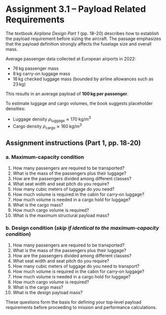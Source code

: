 # Assignment 3.1 – Payload Related Requirements

The textbook *Airplane Design Part 1* (pp. 18–20) describes how to establish the payload requirement before sizing the aircraft. The passage emphasizes that the payload definition strongly affects the fuselage size and overall mass.

Average passenger data collected at European airports in 2022:

- 76 kg passenger mass
- 8 kg carry-on luggage mass
- 16 kg checked luggage mass (bounded by airline allowances such as 23 kg)

This results in an average payload of **100 kg per passenger**.

To estimate luggage and cargo volumes, the book suggests placeholder densities:

- Luggage density $\rho_{\text{luggage}} \approx 170\;\mathrm{kg/m^3}$
- Cargo density $\rho_{\text{cargo}} \approx 160\;\mathrm{kg/m^3}$

## Assignment instructions (Part 1, pp. 18‑20)

### a. Maximum‑capacity condition

1. How many passengers are required to be transported?
2. What is the mass of the passengers plus their luggage?
3. How are the passengers divided among different classes?
4. What seat width and seat pitch do you require?
5. How many cubic meters of luggage do you need?
6. How much volume is required in the cabin for carry‑on luggage?
7. How much volume is needed in a cargo hold for luggage?
8. What is the cargo mass?
9. How much cargo volume is required?
10. What is the maximum structural payload mass?

### b. Design condition (*skip if identical to the maximum‑capacity condition*)

1. How many passengers are required to be transported?
2. What is the mass of the passengers plus their luggage?
3. How are the passengers divided among different classes?
4. What seat width and seat pitch do you require?
5. How many cubic meters of luggage do you need to transport?
6. How much volume is required in the cabin for carry‑on luggage?
7. How much volume is needed in a cargo hold for luggage?
8. How much cargo volume is required?
9. What is the cargo mass?
10. What is the design payload mass?

These questions form the basis for defining your top‑level payload requirements before proceeding to mission and performance calculations.
